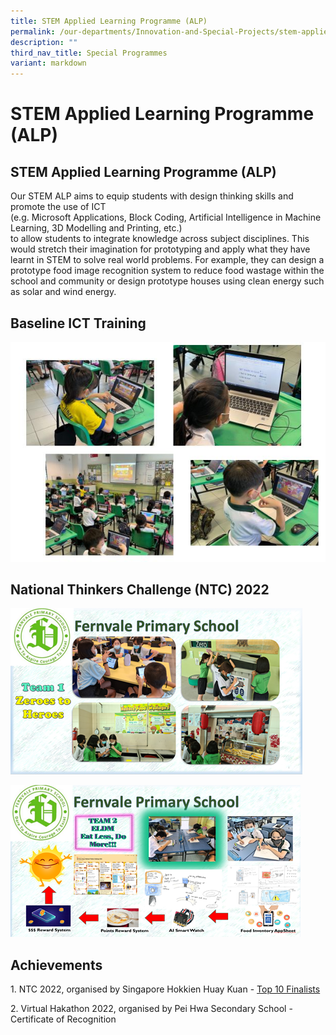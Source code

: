 ```yaml
---
title: STEM Applied Learning Programme (ALP)
permalink: /our-departments/Innovation-and-Special-Projects/stem-applied-learning-porgramme-alp/
description: ""
third_nav_title: Special Programmes
variant: markdown
---
```

# STEM Applied Learning Programme (ALP)

## STEM Applied Learning Programme (ALP)

Our STEM ALP aims to equip students with design thinking skills and promote the use of ICT  
(e.g. Microsoft Applications, Block Coding, Artificial Intelligence in Machine Learning, 3D Modelling and Printing, etc.)  
to allow students to integrate knowledge across subject disciplines. This would stretch their imagination for prototyping and apply what they have learnt in STEM to solve real world problems. For example, they can design a prototype food image recognition system to reduce food wastage within the school and community or design prototype houses using clean energy such as solar and wind energy.

## Baseline ICT Training

![](/images/Our%20departments/STEM%20ALP/LLP%20PIC%201.png)

## National Thinkers Challenge (NTC) 2022

![](/images/Our%20departments/STEM%20ALP/LLP%20PIC%202.png)

![](/images/Our%20departments/STEM%20ALP/LLP%20PIC%203.png)

## Achievements

1\. NTC 2022, organised by Singapore Hokkien Huay Kuan - [Top 10 Finalists](https://www.straitstimes.com/singapore/parenting-education/competition-gets-primary-school-pupils-to-use-design-thinking-to-solve-real-world-issues)

2\. Virtual Hakathon 2022, organised by Pei Hwa Secondary School - Certificate of Recognition